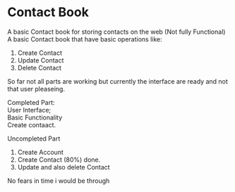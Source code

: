 # Contact Book <br>
A basic Contact book for storing contacts on the web (Not fully Functional)
A basic Contact book that have basic operations like:<br>
1. Create Contact <br>
2. Update Contact <br>
3. Delete Contact <br>

So far not all parts are working but currently the interface are ready and not that user pleaseing. <br>

Completed Part: <br>
User Interface; <br>
Basic Functionality<br>
Create contaact. <br>

Uncompleted Part <br>
1. Create Account <br>
2. Create Contact (80%) done. <br>
3. Update and also delete Contact <br>

No fears in time i would be through
